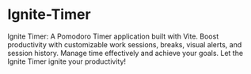 # Ignite-Timer
Ignite Timer: A Pomodoro Timer application built with Vite. Boost productivity with customizable work sessions, breaks, visual alerts, and session history. Manage time effectively and achieve your goals. Let the Ignite Timer ignite your productivity! 
